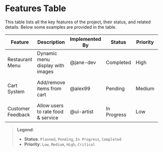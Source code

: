 # Features Table

This table lists all the key features of the project, their status, and related details. Below some examples are provided in the table.

| **Feature** | **Description** | **Implemented By** | **Status** | **Priority** | **Date Added** | **Notes** |
|-------------|------------------|---------------------|------------|---------------|----------------|-----------|
| Restaurant Menu | Dynamic menu display with images | @jane-dev | Completed | High | 2025-01-03 | Needs category filters |
| Cart System | Add/remove items from cart | @alex99 | Pending | Medium | 2025-03-05 | Linked with menu system |
| Customer Feedback | Allow users to rate food & service | @ui-artist | In Progress | Low | 2025-05-07 | UI mockup ready |

> **Legend**:  
> - **Status**: `Planned`, `Pending`, `In Progress`, `Completed`  
> - **Priority**: `Low`, `Medium`, `High`, `Critical`
